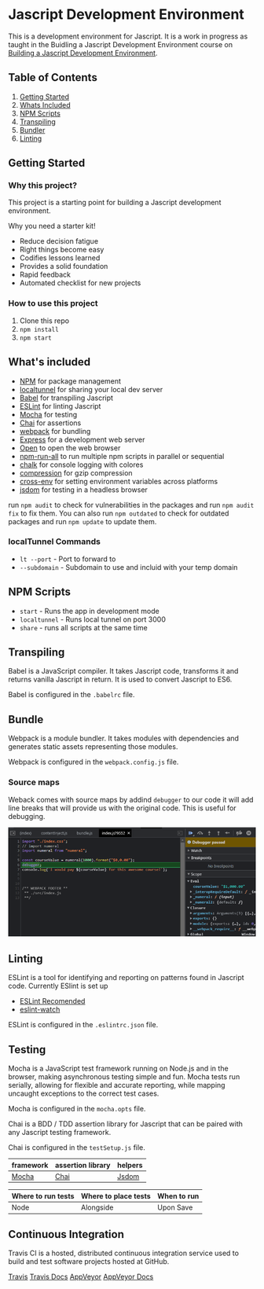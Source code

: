 # Jascript Development Environment

This is a development environment for Jascript. It is a work in progress as taught in the Buidling a Jascript Development Environment course on [Building a Jascript Development Environment](https://www.pluralsight.com/courses/building-javascript-development-environment).

## Table of Contents

1. [Getting Started](#getting-started)
2. [Whats Included](#whats-included)
3. [NPM Scripts](#npm-scripts)
4. [Transpiling](#transpiling)
5. [Bundler](#bundle)
6. [Linting](#linting)

## Getting Started

### Why this project?

This project is a starting point for building a Jascript development environment.

Why you need a starter kit!

- Reduce decision fatigue
- Right things become easy
- Codifies lessons learned
- Provides a solid foundation
- Rapid feedback
- Automated checklist for new projects

### How to use this project

1. Clone this repo
2. `npm install`
3. `npm start`

## What's included

- [NPM](https://www.npmjs.com/) for package management
- [localtunnel](https://localtunnel.github.io/www/) for sharing your local dev server
- [Babel](https://babeljs.io/) for transpiling Jascript
- [ESLint](http://eslint.org/) for linting Jascript
- [Mocha](https://mochajs.org/) for testing
- [Chai](http://chaijs.com/) for assertions
- [webpack](https://webpack.github.io/) for bundling
- [Express](http://expressjs.com/) for a development web server
- [Open](https://www.npmjs.com/package/open) to open the web browser
- [npm-run-all](https://www.npmjs.com/package/npm-run-all) to run multiple npm scripts in parallel or sequential
- [chalk](https://www.npmjs.com/package/chalk) for console logging with colores
- [compression](https://www.npmjs.com/package/compression) for gzip compression
- [cross-env](https://www.npmjs.com/package/cross-env) for setting environment variables across platforms
- [jsdom](https://www.npmjs.com/package/jsdom) for testing in a headless browser

run `npm audit` to check for vulnerabilities in the packages and run `npm audit fix` to fix them. You can also run  `npm outdated` to check for outdated packages and run `npm update` to update them.

### localTunnel Commands

- `lt --port` - Port to forward to
- `--subdomain` - Subdomain to use and incluid with your temp domain

## NPM Scripts

- `start` - Runs the app in development mode
- `localtunnel` - Runs  local tunnel on port 3000
- `share` - runs all scripts at the same time

## Transpiling

Babel is a JavaScript compiler. It takes Jascript code, transforms it and returns vanilla Jascript in return. It is used to convert Jascript to ES6.

Babel is configured in the `.babelrc` file.

## Bundle

Webpack is a module bundler. It takes modules with dependencies and generates static assets representing those modules.

Webpack is configured in the `webpack.config.js` file.

### Source maps

Weback comes with source maps by addind `debugger` to our code it will add line breaks that will  provide us with
the original code. This is useful for debugging.

![Debugger in action](./imgs/debugger.png)

## Linting

ESLint is a tool for identifying and reporting on patterns found in Jascript code.
Currently ESlint is set up

- [ESLint Recomended](https://eslint.org/docs/latest/rules/)
- [eslint-watch](https://www.npmjs.com/package/eslint-watch)

ESLint is configured in the `.eslintrc.json` file.

## Testing

Mocha is a JavaScript test framework running on Node.js and in the browser, making asynchronous testing simple and fun. Mocha tests run serially, allowing for flexible and accurate reporting, while mapping uncaught exceptions to the correct test cases.

Mocha is configured in the `mocha.opts` file.

Chai is a BDD / TDD assertion library for Jascript that can be paired with any Jascript testing framework.

Chai is configured in the `testSetup.js` file.

| framework | assertion library | helpers |
|-----------|-------------------|---------|
| [Mocha](https://mochajs.org/) | [Chai](https://www.chaijs.com/) | [Jsdom](https://www.npmjs.com/package/jsdom) |

| Where to run tests | Where to place tests | When to run |
|--------------------|----------------------|-------------|
| Node               | Alongside            | Upon Save   |

## Continuous Integration

Travis CI is a hosted, distributed continuous integration service used to build and test software projects hosted at GitHub.

[Travis](https://www.travis-ci.com/)
[Travis Docs](https://docs.travis-ci.com/)
[AppVeyor](https://www.appveyor.com/)
[AppVeyor Docs](https://www.appveyor.com/docs/)
